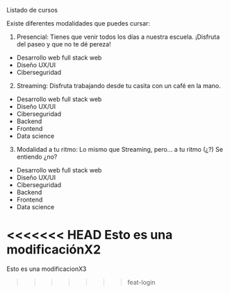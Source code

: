 Listado de cursos

Existe diferentes modalidades que puedes cursar:

1. Presencial: Tienes que venir todos los días a nuestra escuela. ¡Disfruta del paseo y que no te dé pereza!

- Desarrollo web full stack web
- Diseño UX/UI
- Ciberseguridad

2. Streaming: Disfruta trabajando desde tu casita con un café en la mano.

- Desarrollo web full stack web
- Diseño UX/UI
- Ciberseguridad
- Backend
- Frontend
- Data science

3. Modalidad a tu ritmo: Lo mismo que Streaming, pero... a tu ritmo (¿?) Se entiendo ¿no?

- Desarrollo web full stack web
- Diseño UX/UI
- Ciberseguridad
- Backend 
- Frontend
- Data science

<<<<<<< HEAD
Esto es una modificaciónX2
=======
Esto es una modificacionX3
>>>>>>> feat-login
